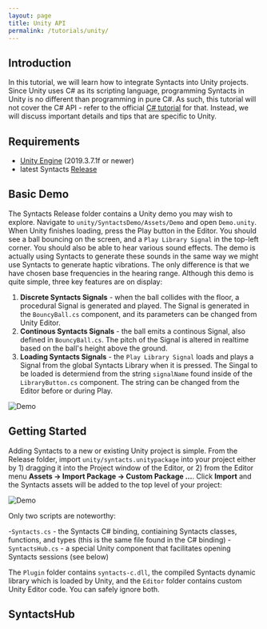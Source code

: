```yaml
---
layout: page
title: Unity API
permalink: /tutorials/unity/
---
```


## Introduction
In this tutorial, we will learn how to integrate Syntacts into Unity projects. Since Unity uses C# as its scripting language, programming Syntacts in Unity is no different than programming in pure C#. As such, this tutorial will not cover the C# API - refer to the official [C# tutorial](/tutorials/cs.md) for that. Instead, we will discuss important details and tips that are specific to Unity.

## Requirements

- [Unity Engine](https://unity.com/) (2019.3.7.1f or newer)
- latest Syntacts [Release](https://github.com/mahilab/Syntacts/releases)

## Basic Demo

The Syntacts Release folder contains a Unity demo you may wish to explore. Navigate to `unity/SyntactsDemo/Assets/Demo` and open `Demo.unity`. When Unity finishes loading, press the Play button in the Editor. You should see a ball bouncing on the screen, and a `Play Library Signal` in the top-left corner. You should also be able to hear various sound effects. The demo is actually using Syntacts to generate these sounds in the same way we might use Syntacts to generate haptic vibrations. The only difference is that we have chosen base frequencies in the hearing range. Although this demo is quite simple, three key features are on display:

1. **Discrete Syntacts Signals** - when the ball collides with the floor, a procedural Signal is generated and played. The Signal is generated in the  `BouncyBall.cs` component, and its parameters can be changed from  Unity Editor.  
2. **Continous Syntacts Signals** - the ball emits a continous Signal, also defined in `BouncyBall.cs`. The pitch of the Signal is altered in realtime based on the ball's height above the ground.
3. **Loading Syntacts Signals** - the `Play Library Signal` loads and plays a Signal from the global Syntacts Library when it is pressed. The Singal to be loaded is determiend from the string `signalName` found inside of the `LibraryButton.cs` component. The string can be changed from the Editor before or during Play.

![Demo](https://raw.githubusercontent.com/wiki/mahilab/Syntacts/images/tut-unity/ball.gif)

## Getting Started

Adding Syntacts to a new or existing Unity project is simple. From the Release folder, import `unity/syntacts.unitypackage` into your project either by 1) dragging it into the Project window of the Editor, or 2) from the Editor menu **Assets -> Import Package -> Custom Package ...**. Click **Import** and the Syntacts assets will be added to the top level of your project:

![Demo](https://raw.githubusercontent.com/wiki/mahilab/Syntacts/images/tut-unity/import.png)

Only two scripts are noteworthy:

-`Syntacts.cs` - the Syntacts C# binding, contiaining Syntacts classes, functions, and types (this is the same file found in the C# binding)
-`SyntactsHub.cs` - a special Unity component that facilitates opening Syntacts sessions (see below)

The `Plugin` folder contains `syntacts-c.dll`, the compiled Syntacts dynamic library which is loaded by Unity, and the `Editor` folder contains custom Unity Editor code. You can safely ignore both.

## SyntactsHub

